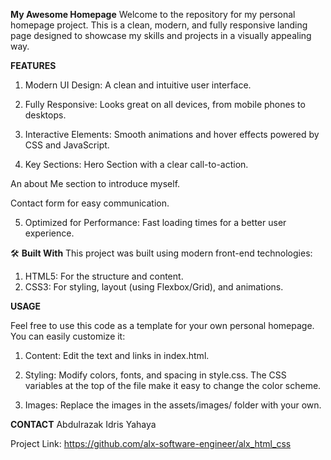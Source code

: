 **My Awesome Homepage**
Welcome to the repository for my personal homepage project. This is a clean, modern, and fully responsive landing page designed to showcase my skills and projects in a visually appealing way.

**FEATURES**

1. Modern UI Design: A clean and intuitive user interface.

2. Fully Responsive: Looks great on all devices, from mobile phones to desktops.

3. Interactive Elements: Smooth animations and hover effects powered by CSS and JavaScript.

4. Key Sections:
Hero Section with a clear call-to-action.  

An about Me section to introduce myself.    

Contact form for easy communication.

5. Optimized for Performance: Fast loading times for a better user experience.

🛠️ **Built With**
This project was built using modern front-end technologies:

1. HTML5: For the structure and content.
2. CSS3: For styling, layout (using Flexbox/Grid), and animations.

**USAGE**

Feel free to use this code as a template for your own personal homepage. You can easily customize it:

1. Content: Edit the text and links in index.html.

2. Styling: Modify colors, fonts, and spacing in style.css. The CSS variables at the top of the file make it easy to change the color scheme.

3. Images: Replace the images in the assets/images/ folder with your own.

**CONTACT**
Abdulrazak Idris Yahaya

Project Link:
https://github.com/alx-software-engineer/alx_html_css